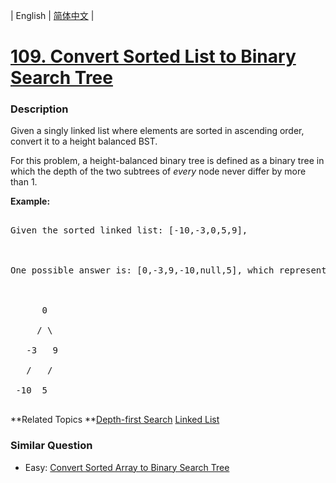 | English | [简体中文](README.md) |

# [109. Convert Sorted List to Binary Search Tree](https://leetcode-cn.com/problems/convert-sorted-list-to-binary-search-tree)
 ### Description
<p>Given a singly linked list where elements are sorted in ascending order, convert it to a height balanced BST.</p>

<p>For this problem, a height-balanced binary tree is defined as a binary tree in which the depth of the two subtrees of <em>every</em> node never differ by more than 1.</p>

<p><strong>Example:</strong></p>

<pre>
Given the sorted linked list: [-10,-3,0,5,9],

One possible answer is: [0,-3,9,-10,null,5], which represents the following height balanced BST:

      0
     / \
   -3   9
   /   /
 -10  5
</pre>

**Related Topics	**[Depth-first Search](https://leetcode-cn.com/tag/depth-first-search) [Linked List](https://leetcode-cn.com/tag/linked-list) 

### Similar Question
 - Easy:	[Convert Sorted Array to Binary Search Tree](https://leetcode-cn.com/problems/convert-sorted-array-to-binary-search-tree) 
